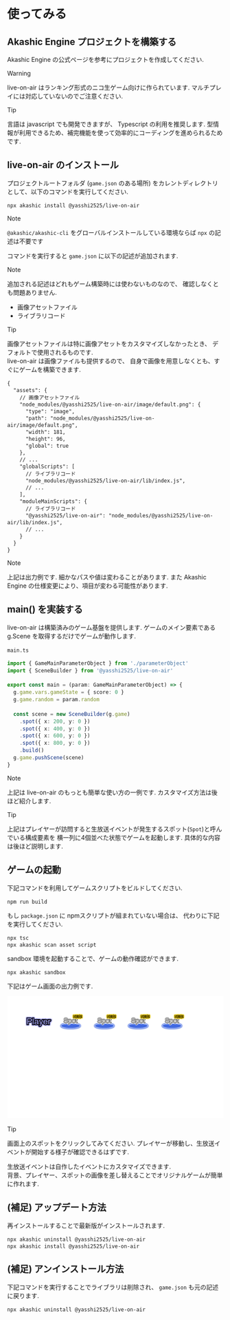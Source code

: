 # 使ってみる

## Akashic Engine プロジェクトを構築する

Akashic Engine の公式ページを参考にプロジェクトを作成してください.  

> [!WARNING]
> live-on-air はランキング形式のニコ生ゲーム向けに作られています.
> マルチプレイには対応していないのでご注意ください.

> [!TIP]
> 言語は javascript でも開発できますが、 Typescript の利用を推奨します.
> 型情報が利用できるため、補完機能を使って効率的にコーディングを進められるためです.

## live-on-air のインストール

プロジェクトルートフォルダ (`game.json` のある場所) をカレントディレクトリとして、以下のコマンドを実行してください.

```shell
npx akashic install @yasshi2525/live-on-air
```

> [!NOTE]
> `@akashic/akashic-cli` をグローバルインストールしている環境ならば
> `npx` の記述は不要です

コマンドを実行すると `game.json` に以下の記述が追加されます.  

> [!NOTE]
> 追加される記述はどれもゲーム構築時には使わないものなので、
> 確認しなくとも問題ありません.

* 画像アセットファイル
* ライブラリコード

> [!TIP]
> 画像アセットファイルは特に画像アセットをカスタマイズしなかったとき、
> デフォルトで使用されるものです.  
> live-on-air は画像ファイルも提供するので、
> 自身で画像を用意しなくとも、すぐにゲームを構築できます.

```json5
{
  "assets": {
    // 画像アセットファイル
    "node_modules/@yasshi2525/live-on-air/image/default.png": {
      "type": "image",
      "path": "node_modules/@yasshi2525/live-on-air/image/default.png",
      "width": 181,
      "height": 96,
      "global": true
    },
    // ...
    "globalScripts": [
      // ライブラリコード
      "node_modules/@yasshi2525/live-on-air/lib/index.js",
      // ...
    ],
    "moduleMainScripts": {
      // ライブラリコード
      "@yasshi2525/live-on-air": "node_modules/@yasshi2525/live-on-air/lib/index.js",
      // ...
    }
  }
}
```

> [!NOTE]
> 上記は出力例です. 細かなパスや値は変わることがあります.
> また Akashic Engine の仕様変更により、項目が変わる可能性があります.

## main() を実装する

live-on-air は構築済みのゲーム基盤を提供します.
ゲームのメイン要素である g.Scene を取得するだけでゲームが動作します.

`main.ts`

```typescript
import { GameMainParameterObject } from './parameterObject'
import { SceneBuilder } from '@yasshi2525/live-on-air'

export const main = (param: GameMainParameterObject) => {
  g.game.vars.gameState = { score: 0 }
  g.game.random = param.random
  
  const scene = new SceneBuilder(g.game)
    .spot({ x: 200, y: 0 })
    .spot({ x: 400, y: 0 })
    .spot({ x: 600, y: 0 })
    .spot({ x: 800, y: 0 })
    .build()
  g.game.pushScene(scene)
}
```

> [!NOTE]
> 上記は live-on-air のもっとも簡単な使い方の一例です.
> カスタマイズ方法は後ほど紹介します.

> [!TIP]
> 上記はプレイヤーが訪問すると生放送イベントが発生するスポット(`Spot`)と呼んでいる構成要素を
> 横一列に4個並べた状態でゲームを起動します. 具体的な内容は後ほど説明します.

## ゲームの起動

下記コマンドを利用してゲームスクリプトをビルドしてください.

```shell
npm run build
```

もし `package.json` に npmスクリプトが組まれていない場合は、
代わりに下記を実行してください.

```shell
npx tsc
npx akashic scan asset script
```

sandbox 環境を起動することで、ゲームの動作確認ができます.

```shell
npx akashic sandbox
```

下記はゲーム画面の出力例です.

![ゲーム画面](getting.started.1.png)

> [!TIP]
> 画面上のスポットをクリックしてみてください.
> プレイヤーが移動し、生放送イベントが開始する様子が確認できるはずです.  

生放送イベントは自作したイベントにカスタマイズできます.  
背景、プレイヤー、スポットの画像を差し替えることでオリジナルゲームが簡単に作れます.

## (補足) アップデート方法

再インストールすることで最新版がインストールされます.

```shell
npx akashic uninstall @yasshi2525/live-on-air
npx akashic install @yasshi2525/live-on-air
```

## (補足) アンインストール方法

下記コマンドを実行することでライブラリは削除され、 `game.json` も元の記述に戻ります.

```shell
npx akashic uninstall @yasshi2525/live-on-air
```
